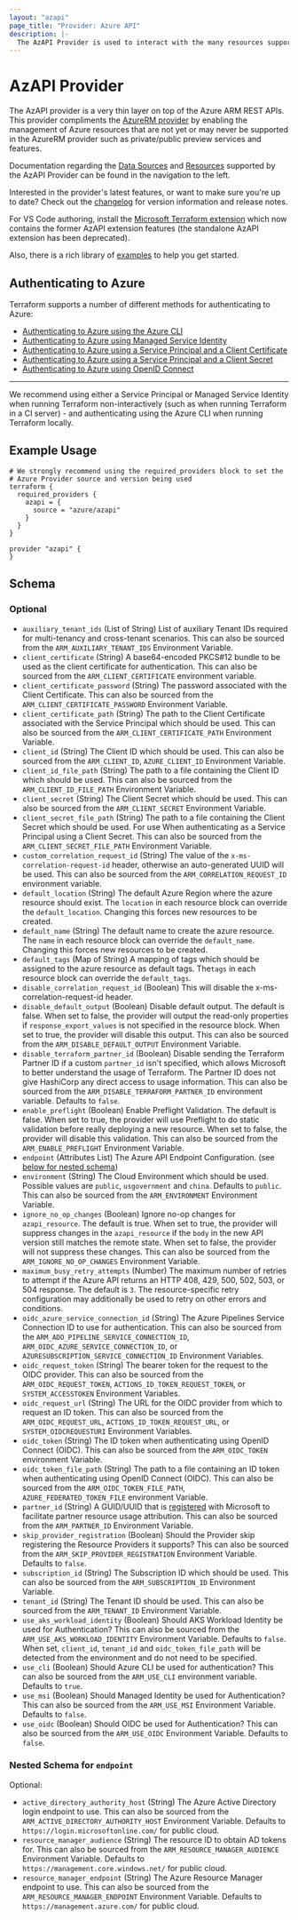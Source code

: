 ```yaml
---
layout: "azapi"
page_title: "Provider: Azure API"
description: |-
  The AzAPI Provider is used to interact with the many resources supported by Azure Resource Manager through its APIs.
---
```


# AzAPI Provider

The AzAPI provider is a very thin layer on top of the Azure ARM REST APIs. This provider compliments the [AzureRM provider](https://registry.terraform.io/providers/hashicorp/azurerm/latest/docs) by enabling the management of Azure resources that are not yet or may never be supported in the AzureRM provider such as private/public preview services and features.

Documentation regarding the [Data Sources](/docs/configuration/data-sources.html) and [Resources](/docs/configuration/resources.html) supported by the AzAPI Provider can be found in the navigation to the left.

Interested in the provider's latest features, or want to make sure you're up to date? Check out the [changelog](https://github.com/Azure/terraform-provider-azapi/blob/main/CHANGELOG.md) for version information and release notes.

For VS Code authoring, install the [Microsoft Terraform extension](https://marketplace.visualstudio.com/items?itemName=ms-azuretools.vscode-azureterraform) which now contains the former AzAPI extension features (the standalone AzAPI extension has been deprecated).

Also, there is a rich library of [examples](https://github.com/Azure/terraform-provider-azapi/tree/main/examples) to help you get started.

## Authenticating to Azure

Terraform supports a number of different methods for authenticating to Azure:

* [Authenticating to Azure using the Azure CLI](guides/azure_cli.html)
* [Authenticating to Azure using Managed Service Identity](guides/managed_service_identity.html)
* [Authenticating to Azure using a Service Principal and a Client Certificate](guides/service_principal_client_certificate.html)
* [Authenticating to Azure using a Service Principal and a Client Secret](guides/service_principal_client_secret.html)
* [Authenticating to Azure using OpenID Connect](guides/service_principal_oidc.html)

---

We recommend using either a Service Principal or Managed Service Identity when running Terraform non-interactively (such as when running Terraform in a CI server) - and authenticating using the Azure CLI when running Terraform locally.

## Example Usage

```hcl
# We strongly recommend using the required_providers block to set the
# Azure Provider source and version being used
terraform {
  required_providers {
    azapi = {
      source = "azure/azapi"
    }
  }
}

provider "azapi" {
}

```

<!-- schema generated by tfplugindocs -->
## Schema

### Optional

- `auxiliary_tenant_ids` (List of String) List of auxiliary Tenant IDs required for multi-tenancy and cross-tenant scenarios. This can also be sourced from the `ARM_AUXILIARY_TENANT_IDS` Environment Variable.
- `client_certificate` (String) A base64-encoded PKCS#12 bundle to be used as the client certificate for authentication. This can also be sourced from the `ARM_CLIENT_CERTIFICATE` environment variable.
- `client_certificate_password` (String) The password associated with the Client Certificate. This can also be sourced from the `ARM_CLIENT_CERTIFICATE_PASSWORD` Environment Variable.
- `client_certificate_path` (String) The path to the Client Certificate associated with the Service Principal which should be used. This can also be sourced from the `ARM_CLIENT_CERTIFICATE_PATH` Environment Variable.
- `client_id` (String) The Client ID which should be used. This can also be sourced from the `ARM_CLIENT_ID`, `AZURE_CLIENT_ID` Environment Variable.
- `client_id_file_path` (String) The path to a file containing the Client ID which should be used. This can also be sourced from the `ARM_CLIENT_ID_FILE_PATH` Environment Variable.
- `client_secret` (String) The Client Secret which should be used. This can also be sourced from the `ARM_CLIENT_SECRET` Environment Variable.
- `client_secret_file_path` (String) The path to a file containing the Client Secret which should be used. For use When authenticating as a Service Principal using a Client Secret. This can also be sourced from the `ARM_CLIENT_SECRET_FILE_PATH` Environment Variable.
- `custom_correlation_request_id` (String) The value of the `x-ms-correlation-request-id` header, otherwise an auto-generated UUID will be used. This can also be sourced from the `ARM_CORRELATION_REQUEST_ID` environment variable.
- `default_location` (String) The default Azure Region where the azure resource should exist. The `location` in each resource block can override the `default_location`. Changing this forces new resources to be created.
- `default_name` (String) The default name to create the azure resource. The `name` in each resource block can override the `default_name`. Changing this forces new resources to be created.
- `default_tags` (Map of String) A mapping of tags which should be assigned to the azure resource as default tags. The`tags` in each resource block can override the `default_tags`.
- `disable_correlation_request_id` (Boolean) This will disable the x-ms-correlation-request-id header.
- `disable_default_output` (Boolean) Disable default output. The default is false. When set to false, the provider will output the read-only properties if `response_export_values` is not specified in the resource block. When set to true, the provider will disable this output. This can also be sourced from the `ARM_DISABLE_DEFAULT_OUTPUT` Environment Variable.
- `disable_terraform_partner_id` (Boolean) Disable sending the Terraform Partner ID if a custom `partner_id` isn't specified, which allows Microsoft to better understand the usage of Terraform. The Partner ID does not give HashiCorp any direct access to usage information. This can also be sourced from the `ARM_DISABLE_TERRAFORM_PARTNER_ID` environment variable. Defaults to `false`.
- `enable_preflight` (Boolean) Enable Preflight Validation. The default is false. When set to true, the provider will use Preflight to do static validation before really deploying a new resource. When set to false, the provider will disable this validation. This can also be sourced from the `ARM_ENABLE_PREFLIGHT` Environment Variable.
- `endpoint` (Attributes List) The Azure API Endpoint Configuration. (see [below for nested schema](#nestedatt--endpoint))
- `environment` (String) The Cloud Environment which should be used. Possible values are `public`, `usgovernment` and `china`. Defaults to `public`. This can also be sourced from the `ARM_ENVIRONMENT` Environment Variable.
- `ignore_no_op_changes` (Boolean) Ignore no-op changes for `azapi_resource`. The default is true. When set to true, the provider will suppress changes in the `azapi_resource` if the `body` in the new API version still matches the remote state. When set to false, the provider will not suppress these changes. This can also be sourced from the `ARM_IGNORE_NO_OP_CHANGES` Environment Variable.
- `maximum_busy_retry_attempts` (Number) The maximum number of retries to attempt if the Azure API returns an HTTP 408, 429, 500, 502, 503, or 504 response. The default is `3`. The resource-specific retry configuration may additionally be used to retry on other errors and conditions.
- `oidc_azure_service_connection_id` (String) The Azure Pipelines Service Connection ID to use for authentication. This can also be sourced from the `ARM_ADO_PIPELINE_SERVICE_CONNECTION_ID`, `ARM_OIDC_AZURE_SERVICE_CONNECTION_ID`, or `AZURESUBSCRIPTION_SERVICE_CONNECTION_ID` Environment Variables.
- `oidc_request_token` (String) The bearer token for the request to the OIDC provider. This can also be sourced from the `ARM_OIDC_REQUEST_TOKEN`, `ACTIONS_ID_TOKEN_REQUEST_TOKEN`, or `SYSTEM_ACCESSTOKEN` Environment Variables.
- `oidc_request_url` (String) The URL for the OIDC provider from which to request an ID token. This can also be sourced from the `ARM_OIDC_REQUEST_URL`, `ACTIONS_ID_TOKEN_REQUEST_URL`, or `SYSTEM_OIDCREQUESTURI` Environment Variables.
- `oidc_token` (String) The ID token when authenticating using OpenID Connect (OIDC). This can also be sourced from the `ARM_OIDC_TOKEN` environment Variable.
- `oidc_token_file_path` (String) The path to a file containing an ID token when authenticating using OpenID Connect (OIDC). This can also be sourced from the `ARM_OIDC_TOKEN_FILE_PATH`, `AZURE_FEDERATED_TOKEN_FILE` environment Variable.
- `partner_id` (String) A GUID/UUID that is [registered](https://docs.microsoft.com/azure/marketplace/azure-partner-customer-usage-attribution#register-guids-and-offers) with Microsoft to facilitate partner resource usage attribution. This can also be sourced from the `ARM_PARTNER_ID` Environment Variable.
- `skip_provider_registration` (Boolean) Should the Provider skip registering the Resource Providers it supports? This can also be sourced from the `ARM_SKIP_PROVIDER_REGISTRATION` Environment Variable. Defaults to `false`.
- `subscription_id` (String) The Subscription ID which should be used. This can also be sourced from the `ARM_SUBSCRIPTION_ID` Environment Variable.
- `tenant_id` (String) The Tenant ID should be used. This can also be sourced from the `ARM_TENANT_ID` Environment Variable.
- `use_aks_workload_identity` (Boolean) Should AKS Workload Identity be used for Authentication? This can also be sourced from the `ARM_USE_AKS_WORKLOAD_IDENTITY` Environment Variable. Defaults to `false`. When set, `client_id`, `tenant_id` and `oidc_token_file_path` will be detected from the environment and do not need to be specified.
- `use_cli` (Boolean) Should Azure CLI be used for authentication? This can also be sourced from the `ARM_USE_CLI` environment variable. Defaults to `true`.
- `use_msi` (Boolean) Should Managed Identity be used for Authentication? This can also be sourced from the `ARM_USE_MSI` Environment Variable. Defaults to `false`.
- `use_oidc` (Boolean) Should OIDC be used for Authentication? This can also be sourced from the `ARM_USE_OIDC` Environment Variable. Defaults to `false`.

<a id="nestedatt--endpoint"></a>
### Nested Schema for `endpoint`

Optional:

- `active_directory_authority_host` (String) The Azure Active Directory login endpoint to use. This can also be sourced from the `ARM_ACTIVE_DIRECTORY_AUTHORITY_HOST` Environment Variable. Defaults to `https://login.microsoftonline.com/` for public cloud.
- `resource_manager_audience` (String) The resource ID to obtain AD tokens for. This can also be sourced from the `ARM_RESOURCE_MANAGER_AUDIENCE` Environment Variable. Defaults to `https://management.core.windows.net/` for public cloud.
- `resource_manager_endpoint` (String) The Azure Resource Manager endpoint to use. This can also be sourced from the `ARM_RESOURCE_MANAGER_ENDPOINT` Environment Variable. Defaults to `https://management.azure.com/` for public cloud.
